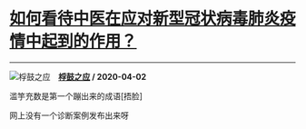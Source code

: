 # [如何看待中医在应对新型冠状病毒肺炎疫情中起到的作用？](https://www.zhihu.com/answer/1123357386)

-------------------------------------------------------------------------

![桴鼓之应](https://pic2.zhimg.com/da8e974dc.jpg?source=1940ef5c "桴鼓之应")&emsp;**[桴鼓之应](https://www.zhihu.com/people/fu-gu-zhi-ying) / 2020-04-02**

滥竽充数是第一个蹦出来的成语[捂脸]

网上没有一个诊断案例发布出来呀

